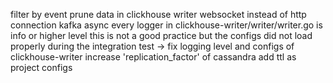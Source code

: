 filter by event
prune data in clickhouse writer
websocket instead of http connection
kafka async
every logger in clickhouse-writer/writer/writer.go is info or higher level this is not a good practice but the configs did not load properly during the integration test -> fix logging level and configs of clickhouse-writer
increase 'replication_factor' of cassandra
add ttl as project configs
